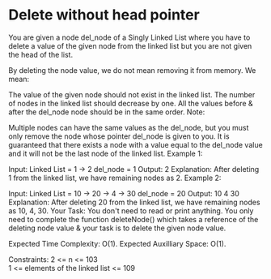 # Delete without head pointer

You are given a node del_node of a Singly Linked List where you have to delete a value of the given node from the linked list but you are not given the head of the list.

By deleting the node value, we do not mean removing it from memory. We mean:

The value of the given node should not exist in the linked list.
The number of nodes in the linked list should decrease by one.
All the values before & after the del_node node should be in the same order.
Note:

Multiple nodes can have the same values as the del_node, but you must only remove the node whose pointer del_node is given to you.
It is guaranteed that there exists a node with a value equal to the del_node value and it will not be the last node of the linked list.
Example 1:

Input:
Linked List = 1 -> 2
del_node = 1
Output: 
2
Explanation: 
After deleting 1 from the linked list, 
we have remaining nodes as 2.
Example 2:

Input:
Linked List = 10 -> 20 -> 4 -> 30
del_node = 20
Output: 
10 4 30
Explanation: 
After deleting 20 from the linked list, 
we have remaining nodes as 10, 4, 30.
Your Task:
You don't need to read or print anything. You only need to complete the function deleteNode() which takes a reference of the deleting node value & your task is to delete the given node value.

Expected Time Complexity: O(1).
Expected Auxilliary Space: O(1).

Constraints:
2 <= n <= 103  
1 <= elements of the linked list <= 109
